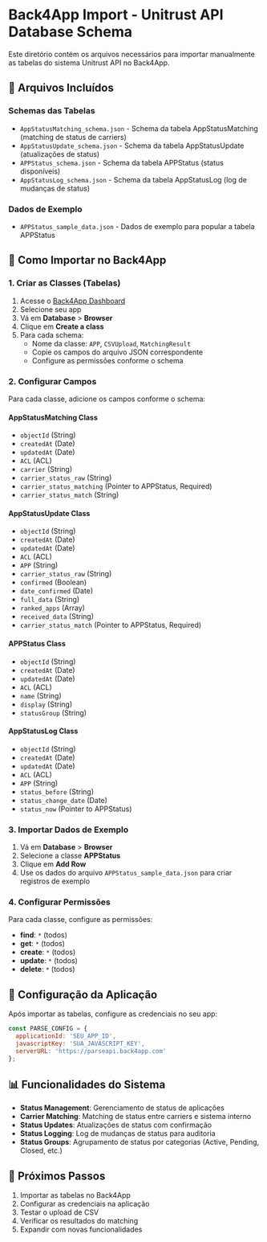 # Back4App Import - Unitrust API Database Schema

Este diretório contém os arquivos necessários para importar manualmente as tabelas do sistema Unitrust API no Back4App.

## 📁 Arquivos Incluídos

### Schemas das Tabelas
- `AppStatusMatching_schema.json` - Schema da tabela AppStatusMatching (matching de status de carriers)
- `AppStatusUpdate_schema.json` - Schema da tabela AppStatusUpdate (atualizações de status)
- `APPStatus_schema.json` - Schema da tabela APPStatus (status disponíveis)
- `AppStatusLog_schema.json` - Schema da tabela AppStatusLog (log de mudanças de status)

### Dados de Exemplo
- `APPStatus_sample_data.json` - Dados de exemplo para popular a tabela APPStatus

## 🚀 Como Importar no Back4App

### 1. Criar as Classes (Tabelas)

1. Acesse o [Back4App Dashboard](https://dashboard.back4app.com)
2. Selecione seu app
3. Vá em **Database** > **Browser**
4. Clique em **Create a class**
5. Para cada schema:
   - Nome da classe: `APP`, `CSVUpload`, `MatchingResult`
   - Copie os campos do arquivo JSON correspondente
   - Configure as permissões conforme o schema

### 2. Configurar Campos

Para cada classe, adicione os campos conforme o schema:

#### AppStatusMatching Class
- `objectId` (String)
- `createdAt` (Date)
- `updatedAt` (Date)
- `ACL` (ACL)
- `carrier` (String)
- `carrier_status_raw` (String)
- `carrier_status_matching` (Pointer to APPStatus, Required)
- `carrier_status_match` (String)

#### AppStatusUpdate Class
- `objectId` (String)
- `createdAt` (Date)
- `updatedAt` (Date)
- `ACL` (ACL)
- `APP` (String)
- `carrier_status_raw` (String)
- `confirmed` (Boolean)
- `date_confirmed` (Date)
- `full_data` (String)
- `ranked_apps` (Array)
- `received_data` (String)
- `carrier_status_match` (Pointer to APPStatus, Required)

#### APPStatus Class
- `objectId` (String)
- `createdAt` (Date)
- `updatedAt` (Date)
- `ACL` (ACL)
- `name` (String)
- `display` (String)
- `statusGroup` (String)

#### AppStatusLog Class
- `objectId` (String)
- `createdAt` (Date)
- `updatedAt` (Date)
- `ACL` (ACL)
- `APP` (String)
- `status_before` (String)
- `status_change_date` (Date)
- `status_now` (Pointer to APPStatus)

### 3. Importar Dados de Exemplo

1. Vá em **Database** > **Browser**
2. Selecione a classe **APPStatus**
3. Clique em **Add Row**
4. Use os dados do arquivo `APPStatus_sample_data.json` para criar registros de exemplo

### 4. Configurar Permissões

Para cada classe, configure as permissões:
- **find**: `*` (todos)
- **get**: `*` (todos)
- **create**: `*` (todos)
- **update**: `*` (todos)
- **delete**: `*` (todos)

## 🔧 Configuração da Aplicação

Após importar as tabelas, configure as credenciais no seu app:

```javascript
const PARSE_CONFIG = {
  applicationId: 'SEU_APP_ID',
  javascriptKey: 'SUA_JAVASCRIPT_KEY',
  serverURL: 'https://parseapi.back4app.com'
};
```

## 📊 Funcionalidades do Sistema

- **Status Management**: Gerenciamento de status de aplicações
- **Carrier Matching**: Matching de status entre carriers e sistema interno
- **Status Updates**: Atualizações de status com confirmação
- **Status Logging**: Log de mudanças de status para auditoria
- **Status Groups**: Agrupamento de status por categorias (Active, Pending, Closed, etc.)

## 🎯 Próximos Passos

1. Importar as tabelas no Back4App
2. Configurar as credenciais na aplicação
3. Testar o upload de CSV
4. Verificar os resultados do matching
5. Expandir com novas funcionalidades
